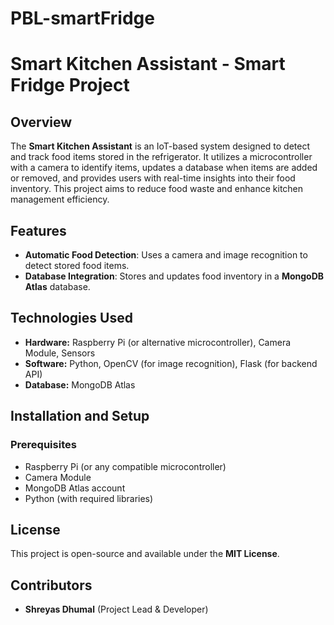 # PBL-smartFridge

# Smart Kitchen Assistant - Smart Fridge Project

## Overview
The **Smart Kitchen Assistant** is an IoT-based system designed to detect and track food items stored in the refrigerator. It utilizes a microcontroller with a camera to identify items, updates a database when items are added or removed, and provides users with real-time insights into their food inventory. This project aims to reduce food waste and enhance kitchen management efficiency.

## Features
- **Automatic Food Detection**: Uses a camera and image recognition to detect stored food items.
- **Database Integration**: Stores and updates food inventory in a **MongoDB Atlas** database.


## Technologies Used
- **Hardware:** Raspberry Pi (or alternative microcontroller), Camera Module, Sensors
- **Software:** Python, OpenCV (for image recognition), Flask (for backend API)
- **Database:** MongoDB Atlas


## Installation and Setup
### Prerequisites
- Raspberry Pi (or any compatible microcontroller)
- Camera Module
- MongoDB Atlas account
- Python (with required libraries)





## License
This project is open-source and available under the **MIT License**.

## Contributors
- **Shreyas Dhumal** (Project Lead & Developer)



